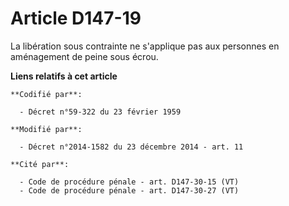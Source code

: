 # Article D147-19

La libération sous contrainte ne s'applique pas aux personnes en aménagement de peine sous écrou.

**Liens relatifs à cet article**

	**Codifié par**:

	  - Décret n°59-322 du 23 février 1959

	**Modifié par**:

	  - Décret n°2014-1582 du 23 décembre 2014 - art. 11

	**Cité par**:

	  - Code de procédure pénale - art. D147-30-15 (VT)
	  - Code de procédure pénale - art. D147-30-27 (VT)
